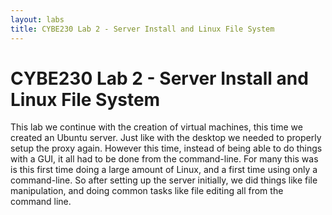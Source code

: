 ```yaml
---
layout: labs
title: CYBE230 Lab 2 - Server Install and Linux File System
---
```

# CYBE230 Lab 2 - Server Install and Linux File System

This lab we continue with the creation of virtual machines, this time we created an Ubuntu server. Just like with the desktop we needed to properly setup the proxy again. However this time, instead of being able to do things with a GUI, it all had to be done from the command-line. For many this was is this first time doing a large amount of Linux, and a first time using only a command-line. So after setting up the server initially, we did things like file manipulation, and doing common tasks like file editing all from the command line.
